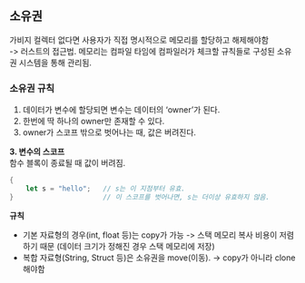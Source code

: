 ## 소유권
가비지 컬렉터 없다면 사용자가 직접 명시적으로 메모리를 할당하고 해제해야함    
-> 러스트의 접근법. 메모리는 컴파일 타임에 컴파일러가 체크할 규칙들로 구성된 소유권 시스템을 통해 관리됨.

### 소유권 규칙
1. 데이터가 변수에 할당되면 변수는 데이터의 ‘owner’가 된다.
2. 한번에 딱 하나의 owner만 존재할 수 있다.
3. owner가 스코프 밖으로 벗어나는 때, 값은 버려진다.

**3. 변수의 스코프**    
함수 블록이 종료될 때 값이 버려짐.    
```rust
{                      
    let s = "hello";   // s는 이 지점부터 유효.
}                      // 이 스코프를 벗어나면, s는 더이상 유효하지 않음.
```
**규칙**
- 기본 자료형의 경우(int, float 등)는 copy가 가능
-> 스택 메모리 복사 비용이 저렴하기 때문 (데이터 크기가 정해진 경우 스택 메모리에 저장)
- 복합 자료형(String, Struct 등)은 소유권을 move(이동).
-> copy가 아니라 clone 해야함






